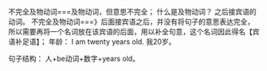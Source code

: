不完全及物动词===及物动词，但意思不完全；
什么是及物动词？
之后接宾语的动词。
不完全及物动词===》后面接宾语之后，并没有将句子的意思表达完全，所以需要再将一个名词放在该宾语的后面，用以补全句意，这个名词因此得名【宾语补足语】；
年龄：
I am twenty years old.
我20岁。

句子结构：
人+be动词+数字+years old。
